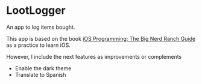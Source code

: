 # LootLogger

An app to log items bought.

This app is based on the book [iOS Programming: The Big Nerd Ranch Guide](https://bignerdranch.com/books/) as a practice to learn iOS.

However, I include the next features as improvements or complements

* Enable the dark theme
* Translate to Spanish